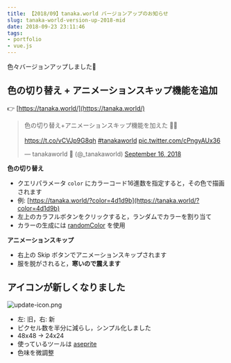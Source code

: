 ```yaml
---
title: 【2018/09】tanaka.world バージョンアップのお知らせ
slug: tanaka-world-version-up-2018-mid
date: 2018-09-23 23:11:46
tags:
- portfolio
- vue.js
---
```


色々バージョンアップしました👾


## 色の切り替え + アニメーションスキップ機能を追加

👉 [https://tanaka.world/](https://tanaka.world/)

<blockquote class="twitter-tweet" data-lang="en"><p lang="ja" dir="ltr">色の切り替え+アニメーションスキップ機能を加えた 👾🚀<br><br> <a href="https://t.co/vCVJp9G8qh">https://t.co/vCVJp9G8qh</a> <a href="https://twitter.com/hashtag/tanakaworld?src=hash&amp;ref_src=twsrc%5Etfw">#tanakaworld</a> <a href="https://t.co/cPngyAUx36">pic.twitter.com/cPngyAUx36</a></p>&mdash; tanakaworld 🧢 (@_tanakaworld) <a href="https://twitter.com/_tanakaworld/status/1041249494745018368?ref_src=twsrc%5Etfw">September 16, 2018</a></blockquote>
<script async src="https://platform.twitter.com/widgets.js" charset="utf-8"></script>


**色の切り替え**

- クエリパラメータ `color` にカラーコード16進数を指定すると，その色で描画されます
- 例: [https://tanaka.world/?color=4d1d9b](https://tanaka.world/?color=4d1d9b)
- 左上のカラフルボタンをクリックすると，ランダムでカラーを割り当て
- カラーの生成には [randomColor](https://github.com/davidmerfield/randomColor) を使用


**アニメーションスキップ**

- 右上の Skip ボタンでアニメーションスキップされます
- 服を脱がされると，**寒いので震えます**


## アイコンが新しくなりました

![update-icon.png](update-icon.png 'update-icon.png')

- 左: 旧，右: 新
- ピクセル数を半分に減らし，シンプル化しました
- 48x48 →  24x24
- 使っているツールは [aseprite](https://www.aseprite.org/)
- 色味を微調整

